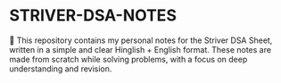 # STRIVER-DSA-NOTES
📒 This repository contains my personal notes for the Striver DSA Sheet, written in a simple and clear Hinglish + English format. These notes are made from scratch while solving problems, with a focus on deep understanding and revision.
